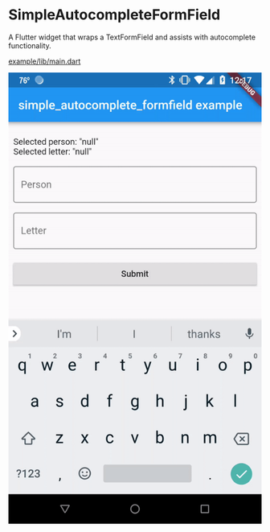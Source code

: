 # SimpleAutocompleteFormField

A Flutter widget that wraps a TextFormField and assists with autocomplete functionality.

[example/lib/main.dart](example/lib/main.dart)

![demo.gif](demo.gif)